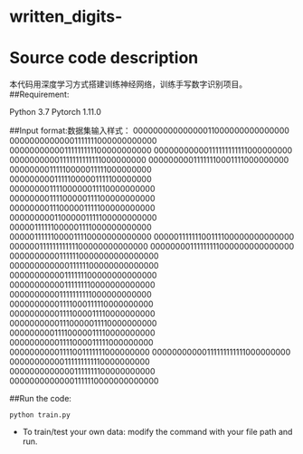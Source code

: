 # written_digits-

# Source code description

本代码用深度学习方式搭建训练神经网络，训练手写数字识别项目。
##Requirement:

Python 3.7 Pytorch 1.11.0

##Input format:数据集输入样式：
00000000000000011000000000000000
00000000000001111111000000000000
00000000000111111111100000000000
00000000000111111111111000000000
00000000001111111111111000000000
00000000011111110001111000000000
00000000111110000011111000000000
00000000011111000001111100000000
00000000111100000011110000000000
00000000111100000111100000000000
00000000111000001111100000000000
00000000011000001111100000000000
00000111111000001111000000000000
00000111111000011110000000000000
00000111111100111100000000000000
00000011111111111100000000000000
00000000111111111000000000000000
00000000001111110000000000000000
00000000000011111100000000000000
00000000000111111100000000000000
00000000000111111110000000000000
00000000001111111111000000000000
00000000001111000111110000000000
00000000001111000011110000000000
00000000001110000011110000000000
00000000011110000011110000000000
00000000001111000011111000000000
00000000001111001111111000000000
00000000000111111111111000000000
00000000000111111111110000000000
00000000000001111111100000000000
00000000000001111110000000000000


##Run the code:

`python train.py `

- To train/test your own data: modify the command with your file path and run.
